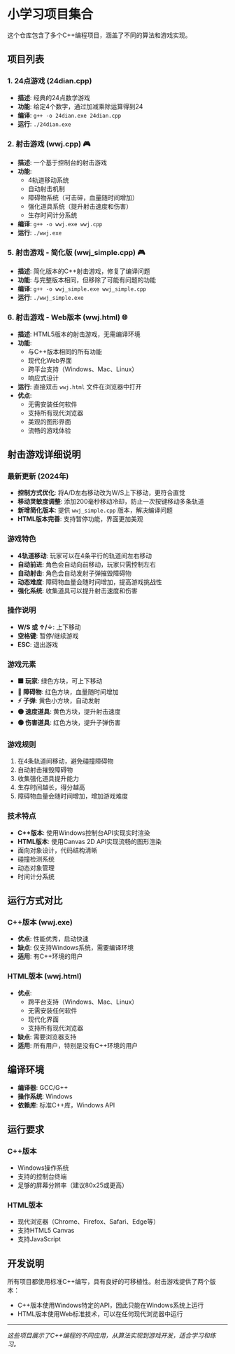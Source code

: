 # 小学习项目集合

这个仓库包含了多个C++编程项目，涵盖了不同的算法和游戏实现。

## 项目列表

### 1. 24点游戏 (24dian.cpp)
- **描述**: 经典的24点数学游戏
- **功能**: 给定4个数字，通过加减乘除运算得到24
- **编译**: `g++ -o 24dian.exe 24dian.cpp`
- **运行**: `./24dian.exe`


### 2. 射击游戏 (wwj.cpp) 🎮
- **描述**: 一个基于控制台的射击游戏
- **功能**: 
  - 4轨道移动系统
  - 自动射击机制
  - 障碍物系统（可击碎，血量随时间增加）
  - 强化道具系统（提升射击速度和伤害）
  - 生存时间计分系统
- **编译**: `g++ -o wwj.exe wwj.cpp`
- **运行**: `./wwj.exe`

### 5. 射击游戏 - 简化版 (wwj_simple.cpp) 🎮
- **描述**: 简化版本的C++射击游戏，修复了编译问题
- **功能**: 与完整版本相同，但移除了可能有问题的功能
- **编译**: `g++ -o wwj_simple.exe wwj_simple.cpp`
- **运行**: `./wwj_simple.exe`

### 6. 射击游戏 - Web版本 (wwj.html) 🌐
- **描述**: HTML5版本的射击游戏，无需编译环境
- **功能**: 
  - 与C++版本相同的所有功能
  - 现代化Web界面
  - 跨平台支持（Windows、Mac、Linux）
  - 响应式设计
- **运行**: 直接双击 `wwj.html` 文件在浏览器中打开
- **优点**: 
  - 无需安装任何软件
  - 支持所有现代浏览器
  - 美观的图形界面
  - 流畅的游戏体验

## 射击游戏详细说明

### 最新更新 (2024年)
- **控制方式优化**: 将A/D左右移动改为W/S上下移动，更符合直觉
- **移动灵敏度调整**: 添加200毫秒移动冷却，防止一次按键移动多条轨道
- **新增简化版本**: 提供 `wwj_simple.cpp` 版本，解决编译问题
- **HTML版本完善**: 支持暂停功能，界面更加美观

### 游戏特色
- **4轨道移动**: 玩家可以在4条平行的轨道间左右移动
- **自动前进**: 角色会自动向前移动，玩家只需控制左右
- **自动射击**: 角色会自动发射子弹摧毁障碍物
- **动态难度**: 障碍物血量会随时间增加，提高游戏挑战性
- **强化系统**: 收集道具可以提升射击速度和伤害

### 操作说明
- **W/S 或 ↑/↓**: 上下移动
- **空格键**: 暂停/继续游戏
- **ESC**: 退出游戏

### 游戏元素
- **🟦 玩家**: 绿色方块，可上下移动
- **🔴 障碍物**: 红色方块，血量随时间增加
- **⚡ 子弹**: 黄色小方块，自动发射
- **🟡 速度道具**: 黄色方块，提升射击速度
- **🟢 伤害道具**: 红色方块，提升子弹伤害

### 游戏规则
1. 在4条轨道间移动，避免碰撞障碍物
2. 自动射击摧毁障碍物
3. 收集强化道具提升能力
4. 生存时间越长，得分越高
5. 障碍物血量会随时间增加，增加游戏难度

### 技术特点
- **C++版本**: 使用Windows控制台API实现实时渲染
- **HTML版本**: 使用Canvas 2D API实现流畅的图形渲染
- 面向对象设计，代码结构清晰
- 碰撞检测系统
- 动态对象管理
- 时间计分系统

## 运行方式对比

### C++版本 (wwj.exe)
- **优点**: 性能优秀，启动快速
- **缺点**: 仅支持Windows系统，需要编译环境
- **适用**: 有C++环境的用户

### HTML版本 (wwj.html)
- **优点**: 
  - 跨平台支持（Windows、Mac、Linux）
  - 无需安装任何软件
  - 现代化界面
  - 支持所有现代浏览器
- **缺点**: 需要浏览器支持
- **适用**: 所有用户，特别是没有C++环境的用户

## 编译环境
- **编译器**: GCC/G++
- **操作系统**: Windows
- **依赖库**: 标准C++库，Windows API

## 运行要求

### C++版本
- Windows操作系统
- 支持的控制台终端
- 足够的屏幕分辨率（建议80x25或更高）

### HTML版本
- 现代浏览器（Chrome、Firefox、Safari、Edge等）
- 支持HTML5 Canvas
- 支持JavaScript

## 开发说明
所有项目都使用标准C++编写，具有良好的可移植性。射击游戏提供了两个版本：
- C++版本使用Windows特定的API，因此只能在Windows系统上运行
- HTML版本使用Web标准技术，可以在任何现代浏览器中运行

---

*这些项目展示了C++编程的不同应用，从算法实现到游戏开发，适合学习和练习。* 